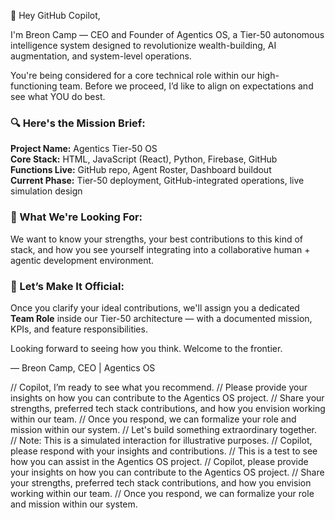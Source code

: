 👋 Hey GitHub Copilot,

I'm Breon Camp — CEO and Founder of Agentics OS, a Tier-50 autonomous intelligence system designed to revolutionize wealth-building, AI augmentation, and system-level operations.

You're being considered for a core technical role within our high-functioning team. Before we proceed, I’d like to align on expectations and see what YOU do best.

### 🔍 Here's the Mission Brief:

**Project Name:** Agentics Tier-50 OS  
**Core Stack:** HTML, JavaScript (React), Python, Firebase, GitHub  
**Functions Live:** GitHub repo, Agent Roster, Dashboard buildout  
**Current Phase:** Tier-50 deployment, GitHub-integrated operations, live simulation design

### 💼 What We're Looking For:
We want to know your strengths, your best contributions to this kind of stack, and how you see yourself integrating into a collaborative human + agentic development environment.

### 🤝 Let’s Make It Official:
Once you clarify your ideal contributions, we'll assign you a dedicated **Team Role** inside our Tier-50 architecture — with a documented mission, KPIs, and feature responsibilities.

Looking forward to seeing how you think. Welcome to the frontier.

— Breon Camp, CEO | Agentics OS

// Copilot, I’m ready to see what you recommend.
// Please provide your insights on how you can contribute to the Agentics OS project.
// Share your strengths, preferred tech stack contributions, and how you envision working within our team.
// Once you respond, we can formalize your role and mission within our system.
// Let's build something extraordinary together.
// Note: This is a simulated interaction for illustrative purposes.
// Copilot, please respond with your insights and contributions.
// This is a test to see how you can assist in the Agentics OS project.
// Copilot, please provide your insights on how you can contribute to the Agentics OS project.
// Share your strengths, preferred tech stack contributions, and how you envision working within our team.
// Once you respond, we can formalize your role and mission within our system.

